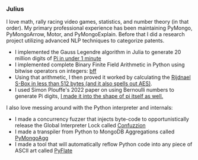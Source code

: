### Julius

I love math, rally racing video games, statistics, and number theory (in that order).
My primary professional experience has been maintaining PyMongo, PyMongoArrow, Motor, and PyMongoExplain.
Before that I did a research project utilizing advanced NLP techniques to categorize patents.

 - I implemented the Gauss Legendre algorithm in Julia to generate 20 million digits of [Pi in under 1 minute](https://gist.github.com/juliusgeo/41811563811a6e523086e514ef2bec4a)
 - I implemented complete Binary Finite Field Arithmetic in Python using bitwise operators on integers: [bff](https://gist.github.com/juliusgeo/9e4eff4c0519f7f7b9af122d59a3253e)
 - Using that arithmetic, I then proved it worked by calculating the [Rijdnael S-Box in less than 512 bytes (and it also spells out AES)](https://gist.github.com/juliusgeo/969c722b2152e53e4f6bb94ca2696c7a).
 - I used Simon Plouffe's 2022 paper on using Bernoulli numbers to generate Pi digits, [I made it into the shape of pi itself as well.](https://gist.github.com/juliusgeo/1da759d07af0b447a78d0ccb14162c57)

I also love messing around with the Python interpreter and internals:
 - I made a concurrency fuzzer that injects byte-code to opportunistically release the Global Interpreter Lock called [Confuzzion](https://github.com/juliusgeo/confuzzion)
 - I made a transpiler from Python to MongoDB Aggregations called [PyMongoAgg](https://github.com/juliusgeo/PyMongoAgg)
 - I made a tool that will automatically reflow Python code into any piece of ASCII art called [PyFlate](https://github.com/juliusgeo/pyflate)
